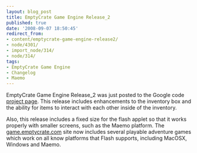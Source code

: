 ```yaml
---
layout: blog_post
title: EmptyCrate Game Engine Release_2
published: true
date: '2008-09-07 18:50:45'
redirect_from:
- content/emptycrate-game-engine-release2/
- node/4301/
- import_node/314/
- node/314/
tags:
- EmptyCrate Game Engine
- Changelog
- Maemo
---
```


EmptyCrate Game Engine Release_2 was just posted to the Google code [project page](http://code.google.com/p/emptycrategameengine/). This release includes enhancements to the inventory box and the ability for items to interact with each other inside of the inventory. 

Also, this release includes a fixed size for the flash applet so that it works properly with smaller screens, such as the Maemo platform. The [game.emptycrate.com](http://game.emptycrate.com) site now includes several playable adventure games which work on all know platforms that Flash supports, including MacOSX, Windows and Maemo.
